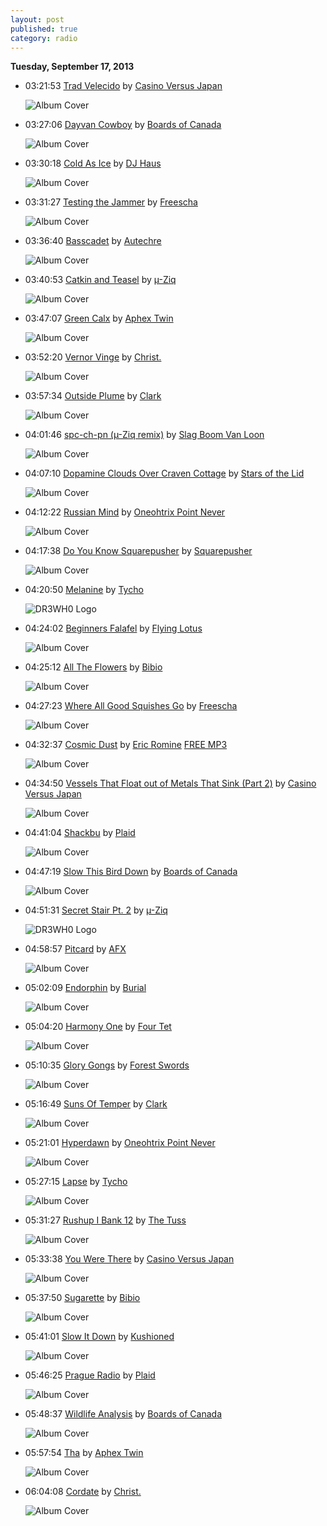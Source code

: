 ```yaml
---
layout: post
published: true
category: radio
---
```


**Tuesday, September 17, 2013**

*   03:21:53  [Trad Velecido](http://goo.gl/0GDzYQ) by [Casino Versus Japan](http://www.last.fm/music/Casino+Versus+Japan)

    ![Album Cover](http://userserve-ak.last.fm/serve/174s/71262578.jpg "Whole Numbers Play the Basics")

*   03:27:06  [Dayvan Cowboy](http://goo.gl/acQzp) by [Boards of Canada](http://www.last.fm/music/Boards+of+Canada)

    ![Album Cover](http://userserve-ak.last.fm/serve/174s/60494987.png "The Campfire Headphase")

*   03:30:18  [Cold As Ice](http://goo.gl/MgYJQC) by [DJ Haus](http://www.last.fm/music/DJ+Haus)

    ![Album Cover](http://userserve-ak.last.fm/serve/174s/89442997.jpg "Thug Houz Anthems Vol.1")

*   03:31:27  [Testing the Jammer](http://goo.gl/FuMBJu) by [Freescha](http://www.last.fm/music/Freescha)

    ![Album Cover](http://userserve-ak.last.fm/serve/174s/86476487.png "Head Warlock Double Stare")

*   03:36:40  [Basscadet](http://goo.gl/XUUwwl) by [Autechre](http://www.last.fm/music/Autechre)

    ![Album Cover](http://userserve-ak.last.fm/serve/174s/44413819.png "Incunabula")

*   03:40:53  [Catkin and Teasel](http://goo.gl/wk51TN) by [µ-Ziq](http://www.last.fm/music/µ-Ziq)

    ![Album Cover](http://userserve-ak.last.fm/serve/174s/42204695.png "Lunatic Harness")

*   03:47:07  [Green Calx](http://goo.gl/u1m3rm) by [Aphex Twin](http://www.last.fm/music/Aphex+Twin)

    ![Album Cover](http://userserve-ak.last.fm/serve/174s/27263613.png "Selected Ambient Works 85-92")

*   03:52:20  [Vernor Vinge](http://goo.gl/eRwpYP) by [Christ.](http://www.last.fm/music/Christ.)

    ![Album Cover](http://userserve-ak.last.fm/serve/174s/12015121.jpg "Blue Shift Emissions")

*   03:57:34  [Outside Plume](http://goo.gl/uBlKE2) by [Clark](http://www.last.fm/music/Clark)

    ![Album Cover](http://userserve-ak.last.fm/serve/174s/51247177.jpg "Totems Flare")

*   04:01:46  [spc-ch-pn (µ-Ziq remix)](http://goo.gl/p6qWw2) by [Slag Boom Van Loon](http://www.last.fm/music/Slag+Boom+Van+Loon)

    ![Album Cover](http://userserve-ak.last.fm/serve/174s/32913459.jpg "So Soon")

*   04:07:10  [Dopamine Clouds Over Craven Cottage](http://goo.gl/ihVoIN) by [Stars of the Lid](http://www.last.fm/music/Stars+of+the+Lid)

    ![Album Cover](http://userserve-ak.last.fm/serve/174s/42053201.jpg "And Their Refinement Of The Decline (Disc 1)")

*   04:12:22  [Russian Mind](http://goo.gl/SfhyGk) by [Oneohtrix Point Never](http://www.last.fm/music/Oneohtrix+Point+Never)

    ![Album Cover](http://userserve-ak.last.fm/serve/174s/84089887.jpg "Rifts")

*   04:17:38  [Do You Know Squarepusher](http://goo.gl/NoL7Eb) by [Squarepusher](http://www.last.fm/music/Squarepusher)

    ![Album Cover](http://images-eu.amazon.com/images/P/B00006C2P4.02.LZZZZZZZ.jpg "Do You Know Squarepusher")

*   04:20:50  [Melanine](http://goo.gl/PJdaWq) by [Tycho](http://www.last.fm/music/Tycho)

    ![DR3WH0 Logo](https://dl.dropboxusercontent.com/u/8239797/DR3WH0.png "DR3WH0 RadioBlog")

*   04:24:02  [Beginners Falafel](http://goo.gl/2eG1qq) by [Flying Lotus](http://www.last.fm/music/Flying+Lotus)

    ![Album Cover](http://userserve-ak.last.fm/serve/174s/86342907.png "Los Angeles")

*   04:25:12  [All The Flowers](http://goo.gl/ifXosz) by [Bibio](http://www.last.fm/music/Bibio)

    ![Album Cover](http://userserve-ak.last.fm/serve/174s/60765317.png "Ambivalence Avenue")

*   04:27:23  [Where All Good Squishes Go](http://goo.gl/TqUw85) by [Freescha](http://www.last.fm/music/Freescha)

    ![Album Cover](http://userserve-ak.last.fm/serve/174s/86476487.png "Head Warlock Double Stare")

*   04:32:37  [Cosmic Dust](http://goo.gl/7XG7JU) by [Eric Romine](http://www.last.fm/music/Eric+Romine) [FREE MP3](http://goo.gl/W6T0DL)

    ![Album Cover](http://userserve-ak.last.fm/serve/174s/92492745.jpg "Cosmic Dust CD5")

*   04:34:50  [Vessels That Float out of Metals That Sink (Part 2)](http://goo.gl/ltifLI) by [Casino Versus Japan](http://www.last.fm/music/Casino+Versus+Japan)

    ![Album Cover](http://userserve-ak.last.fm/serve/174s/40216233.jpg "Casino Versus Japan")

*   04:41:04  [Shackbu](http://goo.gl/vWRkXP) by [Plaid](http://www.last.fm/music/Plaid)

    ![Album Cover](http://userserve-ak.last.fm/serve/174s/55492287.jpg "Rest Proof Clockwork")

*   04:47:19  [Slow This Bird Down](http://goo.gl/t3LUkN) by [Boards of Canada](http://www.last.fm/music/Boards+of+Canada)

    ![Album Cover](http://userserve-ak.last.fm/serve/174s/60494987.png "The Campfire Headphase")

*   04:51:31  [Secret Stair Pt. 2](http://goo.gl/ITf9K3) by [µ-Ziq](http://www.last.fm/music/µ-Ziq)

    ![DR3WH0 Logo](https://dl.dropboxusercontent.com/u/8239797/DR3WH0.png "DR3WH0 RadioBlog")

*   04:58:57  [Pitcard](http://goo.gl/ERQN3d) by [AFX](http://www.last.fm/music/AFX)

    ![Album Cover](http://userserve-ak.last.fm/serve/174s/86705929.png "Chosen Lords")

*   05:02:09  [Endorphin](http://goo.gl/VhNq7g) by [Burial](http://www.last.fm/music/Burial)

    ![Album Cover](http://userserve-ak.last.fm/serve/174s/61586309.png "Untrue")

*   05:04:20  [Harmony One](http://goo.gl/yA5eSX) by [Four Tet](http://www.last.fm/music/Four+Tet)

    ![Album Cover](http://userserve-ak.last.fm/serve/174s/63576213.png "Pause")

*   05:10:35  [Glory Gongs](http://goo.gl/wBKI9m) by [Forest Swords](http://www.last.fm/music/Forest+Swords)

    ![Album Cover](http://userserve-ak.last.fm/serve/174s/55780573.png "Dagger Paths (UK/No Pain In Pop)")

*   05:16:49  [Suns Of Temper](http://goo.gl/XAzdJY) by [Clark](http://www.last.fm/music/Clark)

    ![Album Cover](http://userserve-ak.last.fm/serve/174s/51247177.jpg "Totems Flare")

*   05:21:01  [Hyperdawn](http://goo.gl/A6RoVi) by [Oneohtrix Point Never](http://www.last.fm/music/Oneohtrix+Point+Never)

    ![Album Cover](http://userserve-ak.last.fm/serve/174s/84089887.jpg "Rifts")

*   05:27:15  [Lapse](http://goo.gl/I9T97E) by [Tycho](http://www.last.fm/music/Tycho)

    ![Album Cover](http://userserve-ak.last.fm/serve/174s/40974003.png "Sunrise Projector")

*   05:31:27  [Rushup I Bank 12](http://goo.gl/nYIuqA) by [The Tuss](http://www.last.fm/music/The+Tuss)

    ![Album Cover](http://userserve-ak.last.fm/serve/174s/81433315.png "Rushup Edge")

*   05:33:38  [You Were There](http://goo.gl/kIs1JJ) by [Casino Versus Japan](http://www.last.fm/music/Casino+Versus+Japan)

    ![Album Cover](http://userserve-ak.last.fm/serve/174s/71262578.jpg "Whole Numbers Play the Basics")

*   05:37:50  [Sugarette](http://goo.gl/4ByTD8) by [Bibio](http://www.last.fm/music/Bibio)

    ![Album Cover](http://userserve-ak.last.fm/serve/174s/60765317.png "Ambivalence Avenue")

*   05:41:01  [Slow It Down](http://goo.gl/dFN0Dw) by [Kushioned](http://www.last.fm/music/Kushioned)

    ![Album Cover](http://userserve-ak.last.fm/serve/174s/93043603.jpg "Slow It Down")

*   05:46:25  [Prague Radio](http://goo.gl/RKSL1x) by [Plaid](http://www.last.fm/music/Plaid)

    ![Album Cover](http://userserve-ak.last.fm/serve/174s/91628365.png "Not for Threes")

*   05:48:37  [Wildlife Analysis](http://goo.gl/hu5T7F) by [Boards of Canada](http://www.last.fm/music/Boards+of+Canada)

    ![Album Cover](http://userserve-ak.last.fm/serve/174s/56699467.png "Music Has the Right to Children")

*   05:57:54  [Tha](http://goo.gl/xRR8Nb) by [Aphex Twin](http://www.last.fm/music/Aphex+Twin)

    ![Album Cover](http://userserve-ak.last.fm/serve/174s/27263613.png "Selected Ambient Works 85-92")

*   06:04:08  [Cordate](http://goo.gl/a6ccX8) by [Christ.](http://www.last.fm/music/Christ.)

    ![Album Cover](http://userserve-ak.last.fm/serve/174s/12015121.jpg "Blue Shift Emissions")

